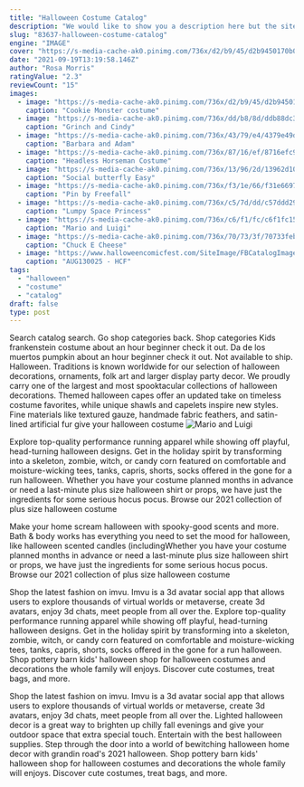 ```yaml
---
title: "Halloween Costume Catalog"
description: "We would like to show you a description here but the site wont allow us.Learn more"
slug: "83637-halloween-costume-catalog"
engine: "IMAGE"
cover: "https://s-media-cache-ak0.pinimg.com/736x/d2/b9/45/d2b9450170b07bbf0b80925a3b01cc54.jpg"
date: "2021-09-19T13:19:58.146Z"
author: "Rosa Morris"
ratingValue: "2.3"
reviewCount: "15"
images:
  - image: "https://s-media-cache-ak0.pinimg.com/736x/d2/b9/45/d2b9450170b07bbf0b80925a3b01cc54.jpg"
    caption: "Cookie Monster costume"
  - image: "https://s-media-cache-ak0.pinimg.com/736x/dd/b8/8d/ddb88dc321a4074d3424af68fd8e9728.jpg"
    caption: "Grinch and Cindy"
  - image: "https://s-media-cache-ak0.pinimg.com/736x/43/79/e4/4379e49dc7a05aba74b94d88a91c5bab.jpg"
    caption: "Barbara and Adam"
  - image: "https://s-media-cache-ak0.pinimg.com/736x/87/16/ef/8716efc9792509c6af6f9c082a04bc8e.jpg"
    caption: "Headless Horseman Costume"
  - image: "https://s-media-cache-ak0.pinimg.com/736x/13/96/2d/13962d1099c5c3c7365b4e389460773c.jpg"
    caption: "Social butterfly Easy"
  - image: "https://s-media-cache-ak0.pinimg.com/736x/f3/1e/66/f31e6697781f1d3e8b59845984df0db2.jpg"
    caption: "Pin by Freefall"
  - image: "https://s-media-cache-ak0.pinimg.com/736x/c5/7d/dd/c57ddd29c9b717d4b41bff18afae8221.jpg"
    caption: "Lumpy Space Princess"
  - image: "https://s-media-cache-ak0.pinimg.com/736x/c6/f1/fc/c6f1fc15af32781eec882efca87913ca.jpg"
    caption: "Mario and Luigi"
  - image: "https://s-media-cache-ak0.pinimg.com/736x/70/73/3f/70733febdfe9077c92d354968432befe.jpg"
    caption: "Chuck E Cheese"
  - image: "https://www.halloweencomicfest.com/SiteImage/FBCatalogImage/STK622247.jpg"
    caption: "AUG130025 - HCF"
tags:
  - "halloween"
  - "costume"
  - "catalog"
draft: false
type: post
---
```


Search catalog search. Go shop categories back. Shop categories  Kids frankenstein costume about an hour beginner check it out. Da de los muertos pumpkin about an hour beginner check it out. Not available to ship. Halloween. Traditions is known worldwide for our selection of halloween decorations, ornaments, folk art and larger display party decor. We proudly carry one of the largest and most spooktacular collections of halloween decorations. Themed halloween capes offer an updated take on timeless costume favorites, while unique shawls and capelets inspire new styles. Fine materials like textured gauze, handmade fabric feathers, and satin-lined artificial fur give your halloween costume
![Mario and Luigi](https://s-media-cache-ak0.pinimg.com/736x/c6/f1/fc/c6f1fc15af32781eec882efca87913ca.jpg "Mario and Luigi")

Explore top-quality performance running apparel while showing off playful, head-turning halloween designs. Get in the holiday spirit by transforming into a skeleton, zombie, witch, or candy corn featured on comfortable and moisture-wicking tees, tanks, capris, shorts, socks offered in the gone for a run halloween. Whether you have your costume planned months in advance or need a last-minute plus size halloween shirt or props, we have just the ingredients for some serious hocus pocus. Browse our 2021 collection of plus size halloween costume
<!--inArticleAds-->

<!--galleryOne-->

Make your home scream halloween with spooky-good scents and more. Bath & body works has everything you need to set the mood for halloween, like halloween scented candles (includingWhether you have your costume planned months in advance or need a last-minute plus size halloween shirt or props, we have just the ingredients for some serious hocus pocus. Browse our 2021 collection of plus size halloween costume
<!--inArticleAds-->

<!--galleryTwo-->

Shop the latest fashion on imvu. Imvu is a 3d avatar social app that allows users to explore thousands of virtual worlds or metaverse, create 3d avatars, enjoy 3d chats, meet people from all over the. Explore top-quality performance running apparel while showing off playful, head-turning halloween designs. Get in the holiday spirit by transforming into a skeleton, zombie, witch, or candy corn featured on comfortable and moisture-wicking tees, tanks, capris, shorts, socks offered in the gone for a run halloween. Shop pottery barn kids' halloween shop for halloween costumes and decorations the whole family will enjoys. Discover cute costumes, treat bags, and more.
<!--galleryThree-->

Shop the latest fashion on imvu. Imvu is a 3d avatar social app that allows users to explore thousands of virtual worlds or metaverse, create 3d avatars, enjoy 3d chats, meet people from all over the. Lighted halloween decor is a great way to brighten up chilly fall evenings and give your outdoor space that extra special touch. Entertain with the best halloween supplies. Step through the door into a world of bewitching halloween home decor with grandin road's 2021 halloween. Shop pottery barn kids' halloween shop for halloween costumes and decorations the whole family will enjoys. Discover cute costumes, treat bags, and more.
